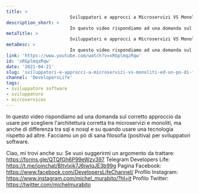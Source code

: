 ```yaml
---
title: > 
                        Sviluppatori e approcci a Microservizi VS Monoliti (ed un pò di filosofia dello sviluppo software)
description_short: > 
                        In questo video rispondiamo ad una domanda sul corretto approccio da usare per scegliere l'architettura corretta tra microservizi ...
metaTitle: > 
                        Sviluppatori e approcci a Microservizi VS Monoliti (ed un pò di filosofia dello sviluppo software)
metaDesc: > 
                        In questo video rispondiamo ad una domanda sul corretto approccio da usare per scegliere l'architettura corretta tra microservizi ...
link: 'https://www.youtube.com/watch?v=xRGplmqzRqw'
id: 'xRGplmqzRqw'
date: '2021-04-21'
slug: 'sviluppatori-e-approcci-a-microservizi-vs-monoliti-ed-un-po-di-filosofia-dello-sviluppo-software'
channel: 'DevelopersLife'
tags: 
- sviluppatore software
- sviluppatore
- microservices
---
```

In questo video rispondiamo ad una domanda sul corretto approccio da usare per scegliere l'architettura corretta tra microservizi e monoliti, ma anche di differenza tra sql e nosql e su quando usare una tecnologia rispetto ad altre. Facciamo un pò di sana filosofia (positiva) per sviluppatori software.

Ciao, mi trovi anche su:
Se vuoi suggerirmi un argomento da trattare: https://forms.gle/QTQfGh6P99eWzv397
Telegram Developers Life: https://t.me/joinchat/BItvlxik7J6iwIqJE3b99g
Pagina Facebook: https://www.facebook.com/DevelopersLifeChannel/
Profilo Instagram: https://www.instagram.com/michel_murabito/?hl=it
Profilo Twitter: https://twitter.com/michelmurabito​